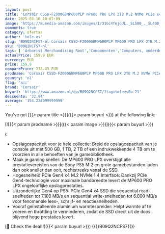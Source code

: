 ```yaml
---
layout: post
title: 'Corsair CSSD-F2000GBMP600PLP MP600 PRO LPX 2TB M.2 NVMe PCIe x4 Gen4 SSD - Geoptimaliseerd voor PS5  Tot 7 100MB/sec Sequential Read-Snelheden  6 800MB/sec Sequential Write-Snelheden  Zwart'
date: 2025-08-16 10:07:09
image: 'https://m.media-amazon.com/images/I/31Gc4fnjqUL._SL500_._SL400_.jpg'
comments: true
category: ofertas
author: 'tole.es'
slug: 'B09Q2NCFS7-nl Corsair CSSD-F2000GBMP600PLP MP600 PRO LPX 2TB M.2 NVMe...'
sku: 'B09Q2NCFS7-nl'
tags: [ 'Arborist Merchandising Root','Componenten','Computers, onderdelen & accessoires','Elektronica','Gegevensopslag','Interne SSDs','Interne dataopslag','Opslag','Self Service','Special Features Stores','be0c145d-645e-47ab-b638-53e8112e3d67_0','be0c145d-645e-47ab-b638-53e8112e3d67_3301','be0c145d-645e-47ab-b638-53e8112e3d67_5301','corsair','🇳🇱', ]
actualPrice: 159.9 EUR
currency: EUR
price: 159.9
comparePrice: 238.43 EUR
prodname: 'Corsair CSSD-F2000GBMP600PLP MP600 PRO LPX 2TB M.2 NVMe PCIe x4 Gen4 SSD - Geoptimaliseerd voor PS5  Tot 7 100MB/sec Sequential Read-Snelheden  6 800MB/sec Sequential Write-Snelheden  Zwart'
country: 'nl'
flag: '🇳🇱'
brand: 'Corsair'
buyurl: 'https://www.amazon.nl/dp/B09Q2NCFS7/?tag=tolees0b-21'
descuento: '32.94'
average: '154.224999999999'
---
```


You've got [{{< param title >}}]({{< param buyurl >}}) at the following link:

[![{{< param prodname >}}]({{< param image >}})]({{< param buyurl >}})

ℹ️:

- Opslagcapaciteit voor je hele collectie: Breid de opslagcapaciteit van je console uit met 500 GB, 1 TB, 2 TB of een indrukwekkende 4 TB om te voorzien in alle behoeften van je gamebibliotheek.
- Maak je gaming sneller: De MP600 PRO LPX overstijgt alle prestatievereisten van de Sony PS5 M.2 en grote gamebestanden laden dan ook sneller dan ooit, rechtstreeks vanaf de SSD.
- Hogesnelheid PCIe Gen4 x4 M.2 NVMe 1.4 Interface: Dankzij PCIe Gen4-technologie voor maximale bandbreedte levert de MP600 PRO LPX ongelooflijke opslagprestaties.
- Uitzonderlijke Gen4 op PS5: PCIe Gen4 x4 SSD die sequential read-snelheden tot 7.100 MB/s en sequential write-snelheden tot 6.800 MB/s voor fenomenale lees-, schrijf- en reactiesnelheden.
- Vooraf geïnstalleerde aluminium warmtespreider: Helpt warmte af te voeren en throttling te verminderen, zodat de SSD direct uit de doos blijvend hoge prestaties levert.

[🛒 Check the deal!!]({{< param buyurl >}})
{{<world>}}B09Q2NCFS7{{</world>}}
